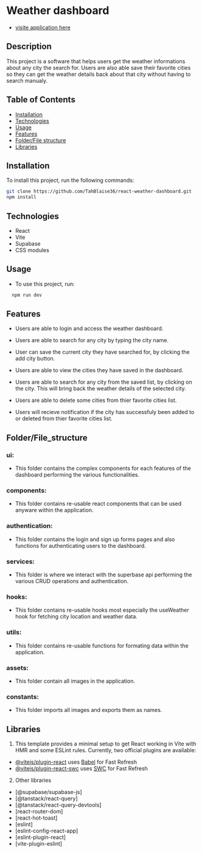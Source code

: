# Weather dashboard

- [visite application here](https://react-weather-dashboard-kappa.vercel.app)

## Description

This project is a software that helps users get the weather informations about any city the search for. Users are also able save their favorite cities so they can get the weather details back about that city without having to search manualy.

## Table of Contents

- [Installation](#installation)
- [Technologies](#technologies)
- [Usage](#usage)
- [Features](#features)
- [Folder/File structure](#Folder/File_structure)
- [Libraries](#libraries)

## Installation

To install this project, run the following commands:

```bash
git clone https://github.com/TahBlaise36/react-weather-dashboard.git
npm install
```

## Technologies

- React
- Vite
- Supabase
- CSS modules

## Usage

- To use this project, run:

```bash
  npm run dev
```

## Features

- Users are able to login and access the weather dashboard.

- Users are able to search for any city by typing the city name.

- User can save the current city they have searched for, by clicking the add city button.

- Users are able to view the cities they have saved in the dashboard.

- Users are able to search for any city from the saved list, by clicking on the city. This will bring back the weather details of the selected city.

- Users are able to delete some cities from thier favorite cities list.

- Users will recieve notification if the city has successfuly been added to or deleted from thier favorite cities list.

## Folder/File_structure

### ui:

- This folder contains the complex components for each features of the dashboard performing the various functionalities.

### components:

- This folder contains re-usable react components that can be used anyware within the application.

### authentication:

- This folder contains the login and sign up forms pages and also functions for authenticating users to the dashboard.

### services:

- This folder is where we interact with the superbase api performing the various CRUD operations and authentication.

### hooks:

- This folder contains re-usable hooks most especially the useWeather hook for fetching city location and weather data.

### utils:

- This folder contains re-usable functions for formating data within the application.

### assets:

- This folder contain all images in the application.

### constants:

- This folder imports all images and exports them as names.

## Libraries

1. This template provides a minimal setup to get React working in Vite with HMR and some ESLint rules.
   Currently, two official plugins are available:

- [@vitejs/plugin-react](https://github.com/vitejs/vite-plugin-react/blob/main/packages/plugin-react/README.md) uses [Babel](https://babeljs.io/) for Fast Refresh
- [@vitejs/plugin-react-swc](https://github.com/vitejs/vite-plugin-react-swc) uses [SWC](https://swc.rs/) for Fast Refresh

2. Other libraries

- [@supabase/supabase-js]
- [@tanstack/react-query]
- [@tanstack/react-query-devtools]
- [react-router-dom]
- [react-hot-toast]
- [eslint]
- [eslint-config-react-app]
- [eslint-plugin-react]
- [vite-plugin-eslint]
